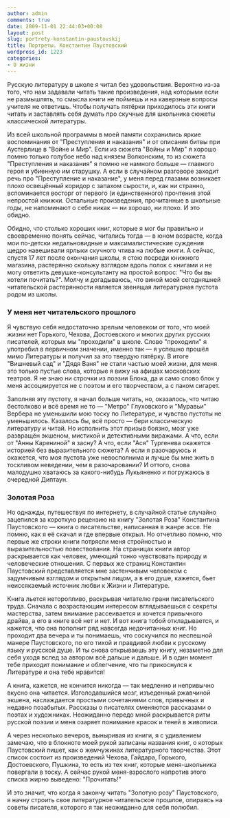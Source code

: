```yaml
---
author: admin
comments: true
date: 2009-11-01 22:44:03+00:00
layout: post
slug: portrety-konstantin-paustovskij
title: Портреты. Константин Паустовский
wordpress_id: 1223
categories:
- О жизни
---
```


Русскую литературу в школе я читал без удовольствия. Вероятно из-за того, что нам задавали читать такие произведения, над которыми если не размышлять, то смысла книги не поймешь и на каверзные вопросы учителя не ответишь. Чтобы получать пятёрки приходилось эти книги читать и заставлять себя думать про скучные для школьника сюжеты классической литературы.

Из всей школьной программы в моей памяти сохранились яркие воспоминания от "Преступления и наказания" и от описания битвы при Аустерлице в "Войне и Мир". Если из сюжета "Войны и Мир" я хорошо помню только голубое небо над князем Волконским, то из сюжета "Преступления и наказания" я помню не намного больше — главного героя и убиенную им старушку. А если в случайном разговоре заходит речь про "Преступление и наказание", у меня перед глазами возникает плохо освещённый коридор с запахом сырости, и, как ни странно, вспоминается восторг от первого (и единственного) прочтения этой непростой книжки. Остальные произведения, прочитанные в школьные годы, не напоминают о себе никак — ни хорошо, ни плохо.  И это обидно.

Обидно, что столько хороших книг, которые я мог бы правильно и своевременно понять сейчас, читались тогда — в юном возрасте, когда мои по-детски недальновидные и максималистические суждения щедро навешивали ярлыки скучного чтива на любые книги. А сейчас, спустя 17 лет после окончания школы, я стою посреди книжного магазина, растерянно скольжу взглядом вдоль полок с книгами и не могу ответить девушке-консультанту на простой вопрос: "Что бы вы хотели почитать?". Молчу и догадываюсь, что виной моей сегодняшней читательской растерянности является звенящая литературная пустота родом из школы.

<!-- more -->



### У меня нет читательского прошлого


Я чувствую себя недостаточно зрелым человеком от того, что моей жизни нет Горького, Чехова, Достоевского и многих других русских писателей, которых мы "проходили" в школе. Слово "проходили" я употребил в первичном значении, именно так — я успешно прошёл мимо Литературы и получил за это твердую пятёрку. В итоге "Вишневый сад" и "Дядя Ваня" не стали частью моей жизни, для меня это только пустые слова, которые я вижу на афишах московских театров. Я не знаю ни строчки из поэзии Блока, да и само слово блок у меня ассоциируется не с поэтом и его творчеством, а с паком сигарет.

Заполняя эту пустоту, я начал больше читать, но, оказалось, что читаю бестолково и всё время не то — "Метро" Глуховского и "Муравьи" Вербера не уменьшили мою тоску по Литературе, и чувство пустоты не уменьшилось. Казалось бы, всё просто — бери классическую литературу и читай. Но исполнить этот призыв боязно, мозг уже развращён экшеном, мистикой и детективными виражами. А что, если от "Анны Карениной" я засну? А что, если "Ася" Тургенева окажется историей без выразительного сюжета? А если я разочаруюсь и окажется, что моя пустота уже невосполнима и лучше бы мне жить в тоскливом неведении, чем в разочаровании? И оттого, снова малодушно хватаюсь за какого-нибудь Лукьяненко и погружаюсь в очередной Диптаун.



### Золотая Роза


Но однажды, путешествуя по интернету, в случайной статье случайно зацепился за короткую рецензию на книгу "Золотая Роза" Константина Паустовского — книга о писательстве, написанная в жанре эссе. Не помню, как я её скачал и где впервые открыл. Но отчетливо помню, что первые же строки книги потрясли меня стройностью и выразительностью повествования. На страницах книги автор раскрывается как человек, умеющий тонко чувствовать природу и человеческие отношения. С первых же страниц Константин Паустовский представляется мне застенчивым человеком с задумчивым взглядом и открытым лицом, а в его душе, кажется, бьет неиссякаемый источник любви к Жизни и Литературе.

Книга льется неторопливо, раскрывая читателю грани писательского труда. Сначала с возрастающим интересом вглядываешься с секреты мастерства, затем внимание рассеивается и хочется привычного драйва, а его в книге всё нет и нет. И  вот книга тобой откладывается, и кажется, что она пополнит ряд навсегда недочитанных книг. Но проходит два вечера и ты понимаешь, что соскучился по неспешной манере Паустовского, по его тихой и правдивой любви к русскому языку и русской душе. И ты снова открываешь эту книгу, незаметно для себя  уходя вслед за автором всё дальше и дальше. И в один момент тебе приходит понимание и облегчение, что ты прикоснулся к Литературе и она тебе нравится! 

А книга, кажется, не кончится никогда — так медленно и непривычно вкусно она читается. Изголодавшийся мозг, изъеденный ржавчиной экшена, наслаждается простыми сочетаниями слов, привычных и недавно позабытых. Рассказы о писателях сменяются рассказами о поэтах и художниках. Неожиданно передо мной раскрывается ритм русской поэзии и меня озаряет понимание красок и теней в живописи.  

А через несколько вечеров, выныривая из книги, я с удивлением замечаю, что в блокноте моей рукой записаны названия книг, о которых Паустовский пишет, как о жемчужинах литературного творчества. Этот список состоит из произведений Чехова, Гайдара, Горького, Достоевского, Пушкина, то есть из тех книг, которые  меня-школьника повергали в тоску. А сейчас рукой меня-взрослого напротив этого списка жирно выведено: "Прочитать!"

И это значит, что когда я закончу читать "Золотую розу" Паустовского, я начну строить свое литературное читательское прошлое, опираясь на советы писателя, которого я так неожиданно для себя полюбил.
